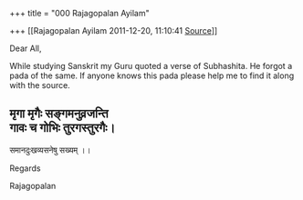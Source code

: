 +++
title = "000 Rajagopalan Ayilam"

+++
[[Rajagopalan Ayilam	2011-12-20, 11:10:41 [Source](https://groups.google.com/g/samskrita/c/kQpwtRtPCTc)]]



Dear All,  
  
While studying Sanskrit my Guru quoted a verse of Subhashita. He forgot a pada of the same. If anyone knows this pada please help me to find it along with the source.  
  
मृगा मृगैः सङ्गमनुव्रजन्ति  
गावः च गोभिः तुरगस्तुरगैः।  
---------------------  
समानदुःखव्यसनेषु सख्यम् ।।  
  
Regards  
  
Rajagopalan  
  
  


